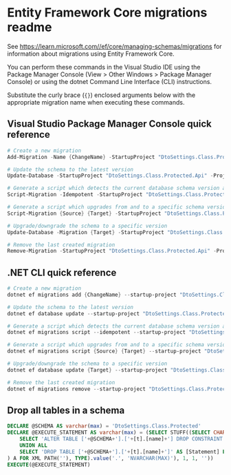 # Entity Framework Core migrations readme

See <https://learn.microsoft.com//ef/core/managing-schemas/migrations> for information about migrations using Entity Framework Core.

You can perform these commands in the Visual Studio IDE using the Package Manager Console (View > Other Windows > Package Manager Console) or using the dotnet Command Line Interface (CLI) instructions.

Substitute the curly brace (`{}`) enclosed arguments below with the appropriate migration name when executing these commands.

## Visual Studio Package Manager Console quick reference

```powershell
# Create a new migration
Add-Migration -Name {ChangeName} -StartupProject "DtoSettings.Class.Protected.Api" -Project "DtoSettings.Class.Protected.Infrastructure"

# Update the schema to the latest version
Update-Database -StartupProject "DtoSettings.Class.Protected.Api" -Project "DtoSettings.Class.Protected.Infrastructure"

# Generate a script which detects the current database schema version and updates it to the latest
Script-Migration -Idempotent -StartupProject "DtoSettings.Class.Protected.Api" -Project "DtoSettings.Class.Protected.Infrastructure"

# Generate a script which upgrades from and to a specific schema version
Script-Migration {Source} {Target} -StartupProject "DtoSettings.Class.Protected.Api" -Project "DtoSettings.Class.Protected.Infrastructure"

# Upgrade/downgrade the schema to a specific version
Update-Database -Migration {Target} -StartupProject "DtoSettings.Class.Protected.Api" -Project "DtoSettings.Class.Protected.Infrastructure"

# Remove the last created migration
Remove-Migration -StartupProject "DtoSettings.Class.Protected.Api" -Project "DtoSettings.Class.Protected.Infrastructure"
```

## .NET CLI quick reference

```powershell
# Create a new migration
dotnet ef migrations add {ChangeName} --startup-project "DtoSettings.Class.Protected.Api" --project "DtoSettings.Class.Protected.Infrastructure"

# Update the schema to the latest version
dotnet ef database update --startup-project "DtoSettings.Class.Protected.Api" --project "DtoSettings.Class.Protected.Infrastructure"

# Generate a script which detects the current database schema version and updates it to the latest
dotnet ef migrations script --idempotent --startup-project "DtoSettings.Class.Protected.Api" --project "DtoSettings.Class.Protected.Infrastructure"

# Generate a script which upgrades from and to a specific schema version
dotnet ef migrations script {Source} {Target} --startup-project "DtoSettings.Class.Protected.Api" --project "DtoSettings.Class.Protected.Infrastructure"

# Upgrade/downgrade the schema to a specific version
dotnet ef database update {Target} --startup-project "DtoSettings.Class.Protected.Api" --project "DtoSettings.Class.Protected.Infrastructure"

# Remove the last created migration
dotnet ef migrations remove --startup-project "DtoSettings.Class.Protected.Api" --project "DtoSettings.Class.Protected.Infrastructure"
```

## Drop all tables in a schema

```sql
DECLARE @SCHEMA AS varchar(max) = 'DtoSettings.Class.Protected'
DECLARE @EXECUTE_STATEMENT AS varchar(max) = (SELECT STUFF((SELECT CHAR(13) + CHAR(10) + [Statement] FROM (
    SELECT 'ALTER TABLE ['+@SCHEMA+'].['+[t].[name]+'] DROP CONSTRAINT ['+[fk].[name]+']' AS [Statement] FROM [sys].[foreign_keys] AS [fk] INNER JOIN [sys].[tables] AS [t] ON [t].[object_id] = [fk].[parent_object_id] INNER JOIN [sys].[schemas] AS [s] ON [s].[schema_id] = [t].[schema_id] WHERE [s].[name] = @SCHEMA
    UNION ALL
    SELECT 'DROP TABLE ['+@SCHEMA+'].['+[t].[name]+']' AS [Statement] FROM [sys].[tables] AS [t] INNER JOIN [sys].[schemas] AS [s] ON [s].[schema_id] = [t].[schema_id] WHERE [s].[name] = @SCHEMA
) A FOR XML PATH(''), TYPE).value('.', 'NVARCHAR(MAX)'), 1, 1, ''))
EXECUTE(@EXECUTE_STATEMENT)
```
